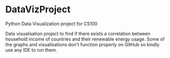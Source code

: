 # DataVizProject
Python Data Visualization project for CS100

Data visualisation project to find if there exists a correlation between household income of countries and their renewable energy usage.
Some of the graphs and visualisations don't function properly on GitHub so kindly use any IDE to run them.
